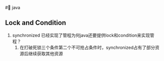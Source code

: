 # java 

## Lock and Condition

1. synchronized 已经实现了管程为何java还要提供lock和condition来实现管程？
    1. 在打破死锁三个条件第二个不可抢占条件时，synchronized占有了部分资源后继续获取其他资源